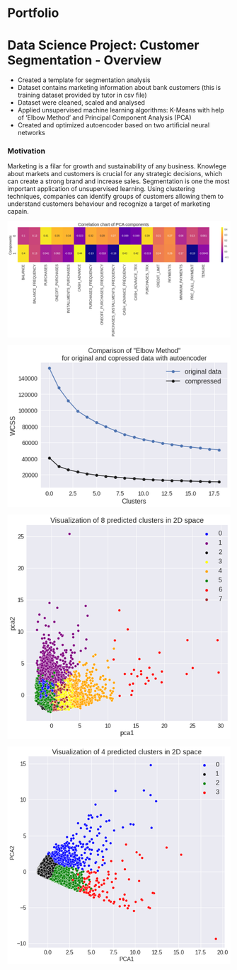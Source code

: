 # Portfolio


# Data Science Project: Customer Segmentation - Overview 
* Created a template for segmentation analysis 
* Dataset contains marketing information about bank customers (this is training dataset provided by tutor in csv file) 
* Dataset were cleaned, scaled and analysed
* Applied unsupervised machine learning algorithms: K-Means with help of ‘Elbow Method’ and Principal Component Analysis (PCA)
* Created and optimized autoencoder based on two artificial neural networks 


### Motivation
Marketing is a filar for growth and sustainability of any business. Knowlege about markets and customers is crucial for any strategic decisions, which can create a strong brand and increase sales.
Segmentation is one the most important application of unsupervised learning. Using clustering techniques, companies can identify groups of customers allowing them to understand customers behaviour and recognize a target of marketing capain.

![](/Images/CorrelationChartPCA.png)


![](/Images/ElbowMethod_comparison.png)


![](/Images/PCA_2components.png)


![](/Images/PCA_2components_compresion.png)
